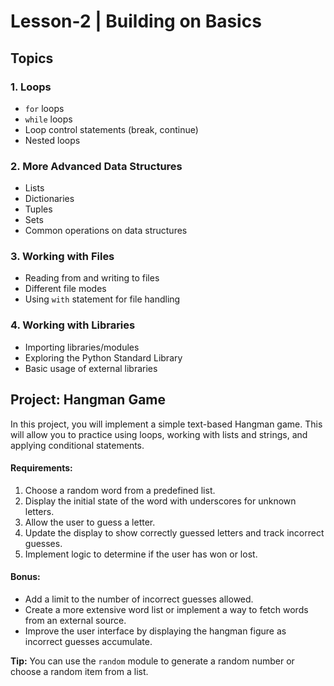 # Lesson-2 | Building on Basics

## Topics

### 1. Loops

- `for` loops
- `while` loops
- Loop control statements (break, continue)
- Nested loops

### 2. More Advanced Data Structures

- Lists
- Dictionaries
- Tuples
- Sets
- Common operations on data structures

### 3. Working with Files

- Reading from and writing to files
- Different file modes
- Using `with` statement for file handling

### 4. Working with Libraries

- Importing libraries/modules
- Exploring the Python Standard Library
- Basic usage of external libraries

## Project: Hangman Game

In this project, you will implement a simple text-based Hangman game. This will allow you to practice using loops, working with lists and strings, and applying conditional statements.

#### Requirements:

1. Choose a random word from a predefined list.
2. Display the initial state of the word with underscores for unknown letters.
3. Allow the user to guess a letter.
4. Update the display to show correctly guessed letters and track incorrect guesses.
5. Implement logic to determine if the user has won or lost.

#### Bonus:

- Add a limit to the number of incorrect guesses allowed.
- Create a more extensive word list or implement a way to fetch words from an external source.
- Improve the user interface by displaying the hangman figure as incorrect guesses accumulate.

**Tip:** You can use the `random` module to generate a random number or choose a random item from a list.
